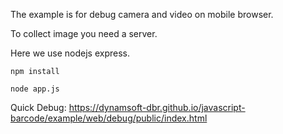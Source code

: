 The example is for debug camera and video on mobile browser.

To collect image you need a server. 

Here we use nodejs express.

`npm install`

`node app.js`

Quick Debug: https://dynamsoft-dbr.github.io/javascript-barcode/example/web/debug/public/index.html
